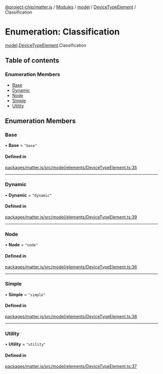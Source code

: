 [@project-chip/matter.js](../README.md) / [Modules](../modules.md) / [model](../modules/model.md) / [DeviceTypeElement](../modules/model.DeviceTypeElement.md) / Classification

# Enumeration: Classification

[model](../modules/model.md).[DeviceTypeElement](../modules/model.DeviceTypeElement.md).Classification

## Table of contents

### Enumeration Members

- [Base](model.DeviceTypeElement.Classification.md#base)
- [Dynamic](model.DeviceTypeElement.Classification.md#dynamic)
- [Node](model.DeviceTypeElement.Classification.md#node)
- [Simple](model.DeviceTypeElement.Classification.md#simple)
- [Utility](model.DeviceTypeElement.Classification.md#utility)

## Enumeration Members

### Base

• **Base** = ``"base"``

#### Defined in

[packages/matter.js/src/model/elements/DeviceTypeElement.ts:35](https://github.com/project-chip/matter.js/blob/e87b236f/packages/matter.js/src/model/elements/DeviceTypeElement.ts#L35)

___

### Dynamic

• **Dynamic** = ``"dynamic"``

#### Defined in

[packages/matter.js/src/model/elements/DeviceTypeElement.ts:39](https://github.com/project-chip/matter.js/blob/e87b236f/packages/matter.js/src/model/elements/DeviceTypeElement.ts#L39)

___

### Node

• **Node** = ``"node"``

#### Defined in

[packages/matter.js/src/model/elements/DeviceTypeElement.ts:36](https://github.com/project-chip/matter.js/blob/e87b236f/packages/matter.js/src/model/elements/DeviceTypeElement.ts#L36)

___

### Simple

• **Simple** = ``"simple"``

#### Defined in

[packages/matter.js/src/model/elements/DeviceTypeElement.ts:38](https://github.com/project-chip/matter.js/blob/e87b236f/packages/matter.js/src/model/elements/DeviceTypeElement.ts#L38)

___

### Utility

• **Utility** = ``"utility"``

#### Defined in

[packages/matter.js/src/model/elements/DeviceTypeElement.ts:37](https://github.com/project-chip/matter.js/blob/e87b236f/packages/matter.js/src/model/elements/DeviceTypeElement.ts#L37)
